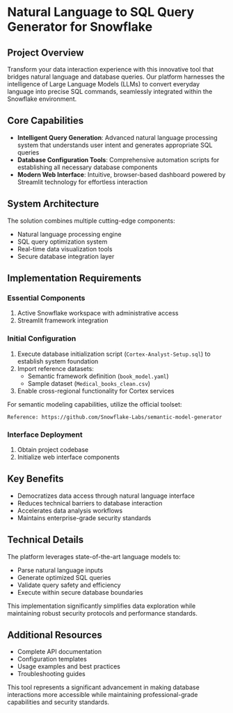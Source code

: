# Natural Language to SQL Query Generator for Snowflake

## Project Overview
Transform your data interaction experience with this innovative tool that bridges natural language and database queries. Our platform harnesses the intelligence of Large Language Models (LLMs) to convert everyday language into precise SQL commands, seamlessly integrated within the Snowflake environment.

## Core Capabilities
- **Intelligent Query Generation**: Advanced natural language processing system that understands user intent and generates appropriate SQL queries
- **Database Configuration Tools**: Comprehensive automation scripts for establishing all necessary database components
- **Modern Web Interface**: Intuitive, browser-based dashboard powered by Streamlit technology for effortless interaction

## System Architecture
The solution combines multiple cutting-edge components:
- Natural language processing engine
- SQL query optimization system
- Real-time data visualization tools
- Secure database integration layer

## Implementation Requirements

### Essential Components
1. Active Snowflake workspace with administrative access
2. Streamlit framework integration

### Initial Configuration
1. Execute database initialization script (`Cortex-Analyst-Setup.sql`) to establish system foundation
2. Import reference datasets:
   - Semantic framework definition (`book_model.yaml`)
   - Sample dataset (`Medical_books_clean.csv`)
3. Enable cross-regional functionality for Cortex services

For semantic modeling capabilities, utilize the official toolset:
```
Reference: https://github.com/Snowflake-Labs/semantic-model-generator
```

### Interface Deployment
1. Obtain project codebase
2. Initialize web interface components

## Key Benefits
- Democratizes data access through natural language interface
- Reduces technical barriers to database interaction
- Accelerates data analysis workflows
- Maintains enterprise-grade security standards

## Technical Details
The platform leverages state-of-the-art language models to:
- Parse natural language inputs
- Generate optimized SQL queries
- Validate query safety and efficiency
- Execute within secure database boundaries

This implementation significantly simplifies data exploration while maintaining robust security protocols and performance standards.

## Additional Resources
- Complete API documentation
- Configuration templates
- Usage examples and best practices
- Troubleshooting guides

This tool represents a significant advancement in making database interactions more accessible while maintaining professional-grade capabilities and security standards.
